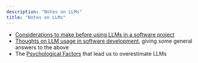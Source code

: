 ```yaml
---
description: "Notes on LLMs"
title: "Notes on LLMs"
---
```


 - [Considerations to make before using LLMs in a software project](dueDiligence.md)
 - [Thoughts on LLM usage in software development](devThoughts.md), giving some general answers to the above
 - The [Psychological Factors](psychologicalFactors.md) that lead us to overestimate LLMs
